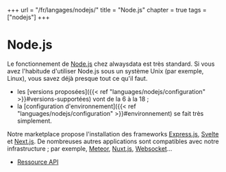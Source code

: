 +++
url = "/fr/langages/nodejs/"
title = "Node.js"
chapter = true
tags = ["nodejs"]
+++

# Node.js

Le fonctionnement de [Node.js](https://nodejs.org/) chez alwaysdata est très standard. Si vous avez l'habitude d'utiliser Node.js sous un système Unix (par exemple, Linux), vous savez déjà presque tout ce qu'il faut.

* les [versions proposées]({{< ref "languages/nodejs/configuration" >}}#versions-supportées) vont de la 6 à la 18 ;
* la [configuration d'environnement]({{< ref "languages/nodejs/configuration" >}}#environnement) se fait très simplement.

Notre marketplace propose l'installation des frameworks [Express.js](http://expressjs.com/), [Svelte](https://svelte.dev/) et [Next.js](https://nextjs.org). De nombreuses autres applications sont compatibles avec notre infrastructure ; par exemple, [Meteor](https://www.meteor.com/), [Nuxt.js](https://nuxtjs.org/), [Websocket](https://developer.mozilla.org/en-US/docs/Web/API/WebSockets_API)...

* [Ressource API](https://api.alwaysdata.com/v1/environment/nodejs/doc/)
